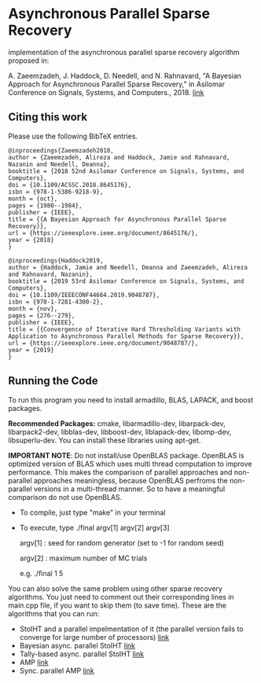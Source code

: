 # Asynchronous Parallel Sparse Recovery
implementation of the asynchronous parallel sparse recovery algorithm proposed in: 

A. Zaeemzadeh, J. Haddock, D. Needell, and N. Rahnavard, "A Bayesian Approach for Asynchronous Parallel Sparse Recovery," in Asilomar Conference on Signals, Systems, and Computers., 2018.
[link](https://ieeexplore.ieee.org/abstract/document/8645176)

## Citing this work
Please use the following BibTeX entries.
```
@inproceedings{Zaeemzadeh2018,
author = {Zaeemzadeh, Alireza and Haddock, Jamie and Rahnavard, Nazanin and Needell, Deanna},
booktitle = {2018 52nd Asilomar Conference on Signals, Systems, and Computers},
doi = {10.1109/ACSSC.2018.8645176},
isbn = {978-1-5386-9218-9},
month = {oct},
pages = {1980--1984},
publisher = {IEEE},
title = {{A Bayesian Approach for Asynchronous Parallel Sparse Recovery}},
url = {https://ieeexplore.ieee.org/document/8645176/},
year = {2018}
}

@inproceedings{Haddock2019,
author = {Haddock, Jamie and Needell, Deanna and Zaeemzadeh, Alireza and Rahnavard, Nazanin},
booktitle = {2019 53rd Asilomar Conference on Signals, Systems, and Computers},
doi = {10.1109/IEEECONF44664.2019.9048787},
isbn = {978-1-7281-4300-2},
month = {nov},
pages = {276--279},
publisher = {IEEE},
title = {{Convergence of Iterative Hard Thresholding Variants with Application to Asynchronous Parallel Methods for Sparse Recovery}},
url = {https://ieeexplore.ieee.org/document/9048787/},
year = {2019}
}
```

## Running the Code
To run this program you need to install armadillo, BLAS, LAPACK, and boost packages.

**Recommended Packages:** cmake, libarmadillo-dev, libarpack-dev, libarpack2-dev, libblas-dev, libboost-dev, liblapack-dev, libomp-dev, libsuperlu-dev. You can install these libraries using apt-get.   


**IMPORTANT NOTE**: Do not install/use OpenBLAS package. OpenBLAS is optimized version of BLAS which uses multi thread computation to improve performance. This makes the comparison of parallel approaches and non-parallel approaches meaningless, because OpenBLAS perfroms the non-parallel versions in a multi-thread manner. So to have a meaningful comparison do not use OpenBLAS.


- To compile, just type "make" in your terminal
- To execute, type ./final argv[1] argv[2] argv[3]

	argv[1]  : seed for random generator  (set to -1 for random seed)

	argv[2]  : maximum number of MC trials

	e.g. ./final 1 5

You can also solve the same problem using other sparse recovery algorithms. You just need to comment out their corresponding lines in main.cpp file, if you want to skip them (to save time). These are the algorithms that you can run:


- StoIHT and a parallel impelmentation of it (the parallel version fails to converge for large number of processors) [link](https://www.sciencedirect.com/science/article/pii/S1063520309000384)
- Bayesian async. parallel StoIHT [link](https://ieeexplore.ieee.org/abstract/document/8645176)
- Tally-based async. parallel StoIHT [link](https://ieeexplore.ieee.org/abstract/document/8023462/)
- AMP [link](https://www.pnas.org/content/106/45/18914.short)
- Sync. parallel AMP [link](https://ieeexplore.ieee.org/abstract/document/7926166)